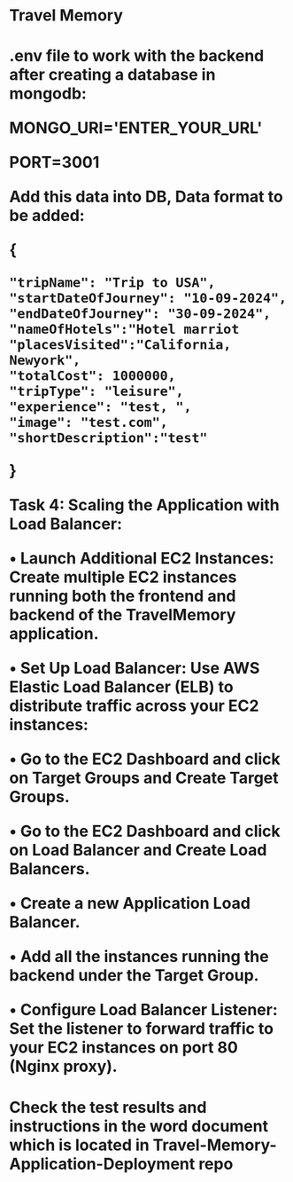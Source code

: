 <h1> Travel Memory <h1>
.env file to work with the backend after creating a database in mongodb:

MONGO_URI='ENTER_YOUR_URL'

PORT=3001

Add this data into DB, Data format to be added:

{

    "tripName": "Trip to USA",
    "startDateOfJourney": "10-09-2024",
    "endDateOfJourney": "30-09-2024",
    "nameOfHotels":"Hotel marriot
    "placesVisited":"California, Newyork",
    "totalCost": 1000000,
    "tripType": "leisure",
    "experience": "test, ",
    "image": "test.com",
    "shortDescription":"test"
}

Task 4: Scaling the Application with Load Balancer:

• Launch Additional EC2 Instances: Create multiple EC2 instances running both the frontend and backend of the TravelMemory application.

• Set Up Load Balancer: Use AWS Elastic Load Balancer (ELB) to distribute traffic across your EC2 instances:

• Go to the EC2 Dashboard and click on Target Groups and Create Target Groups.

• Go to the EC2 Dashboard and click on Load Balancer and Create Load Balancers.

• Create a new Application Load Balancer.

• Add all the instances running the backend under the Target Group.

• Configure Load Balancer Listener: Set the listener to forward traffic to your EC2 instances on port 80 (Nginx proxy).

<h1> Check the test results and instructions in the word document which is located in Travel-Memory-Application-Deployment repo

